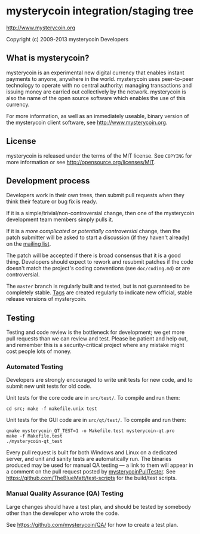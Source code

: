 ﻿mysterycoin integration/staging tree
================================

http://www.mysterycoin.org

Copyright (c) 2009-2013 mysterycoin Developers

What is mysterycoin?
----------------

mysterycoin is an experimental new digital currency that enables instant payments to
anyone, anywhere in the world. mysterycoin uses peer-to-peer technology to operate
with no central authority: managing transactions and issuing money are carried
out collectively by the network. mysterycoin is also the name of the open source
software which enables the use of this currency.

For more information, as well as an immediately useable, binary version of
the mysterycoin client software, see http://www.mysterycoin.org.

License
-------

mysterycoin is released under the terms of the MIT license. See `COPYING` for more
information or see http://opensource.org/licenses/MIT.

Development process
-------------------

Developers work in their own trees, then submit pull requests when they think
their feature or bug fix is ready.

If it is a simple/trivial/non-controversial change, then one of the mysterycoin
development team members simply pulls it.

If it is a *more complicated or potentially controversial* change, then the patch
submitter will be asked to start a discussion (if they haven't already) on the
[mailing list](http://sourceforge.net/mailarchive/forum.php?forum_name=mysterycoin-development).

The patch will be accepted if there is broad consensus that it is a good thing.
Developers should expect to rework and resubmit patches if the code doesn't
match the project's coding conventions (see `doc/coding.md`) or are
controversial.

The `master` branch is regularly built and tested, but is not guaranteed to be
completely stable. [Tags](https://github.com/mysterycoin/mysterycoin/tags) are created
regularly to indicate new official, stable release versions of mysterycoin.

Testing
-------

Testing and code review is the bottleneck for development; we get more pull
requests than we can review and test. Please be patient and help out, and
remember this is a security-critical project where any mistake might cost people
lots of money.

### Automated Testing

Developers are strongly encouraged to write unit tests for new code, and to
submit new unit tests for old code.

Unit tests for the core code are in `src/test/`. To compile and run them:

    cd src; make -f makefile.unix test

Unit tests for the GUI code are in `src/qt/test/`. To compile and run them:

    qmake mysterycoin_QT_TEST=1 -o Makefile.test mysterycoin-qt.pro
    make -f Makefile.test
    ./mysterycoin-qt_test

Every pull request is built for both Windows and Linux on a dedicated server,
and unit and sanity tests are automatically run. The binaries produced may be
used for manual QA testing — a link to them will appear in a comment on the
pull request posted by [mysterycoinPullTester](https://github.com/mysterycoinPullTester). See https://github.com/TheBlueMatt/test-scripts
for the build/test scripts.

### Manual Quality Assurance (QA) Testing

Large changes should have a test plan, and should be tested by somebody other
than the developer who wrote the code.

See https://github.com/mysterycoin/QA/ for how to create a test plan.
